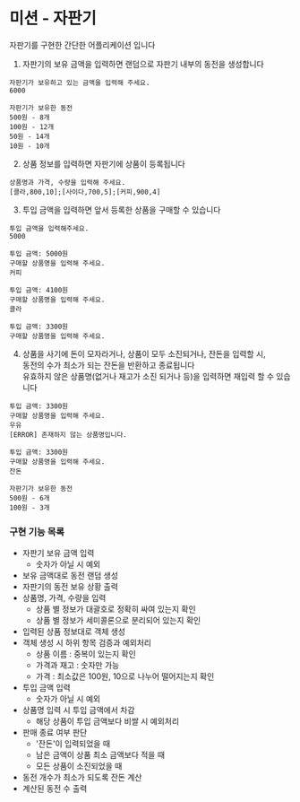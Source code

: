 # 미션 - 자판기

자판기를 구현한 간단한 어플리케이션 입니다  
1. 자판기의 보유 금액을 입력하면 랜덤으로 자판기 내부의 동전을 생성합니다 
```
자판기가 보유하고 있는 금액을 입력해 주세요.
6000

자판기가 보유한 동전
500원 - 8개
100원 - 12개
50원 - 14개
10원 - 10개
```

2. 상품 정보를 입력하면 자판기에 상품이 등록됩니다  
```
상품명과 가격, 수량을 입력해 주세요.
[콜라,800,10];[사이다,700,5];[커피,900,4]
```

3. 투입 금액을 입력하면 앞서 등록한 상품을 구매할 수 있습니다  
```
투입 금액을 입력해주세요.
5000

투입 금액: 5000원
구매할 상품명을 입력해 주세요.
커피

투입 금액: 4100원
구매할 상품명을 입력해 주세요.
콜라

투입 금액: 3300원
구매할 상품명을 입력해 주세요.
```

4. 상품을 사기에 돈이 모자라거나, 상품이 모두 소진되거나, 잔돈을 입력할 시,  
동전의 수가 최소가 되는 잔돈을 반환하고 종료됩니다  
유효하지 않은 상품명(없거나 재고가 소진 되거나 등)을 입력하면 재입력 할 수 있습니다  
```
투입 금액: 3300원
구매할 상품명을 입력해 주세요.
우유
[ERROR] 존재하지 않는 상품명입니다.

투입 금액: 3300원
구매할 상품명을 입력해 주세요.
잔돈

자판기가 보유한 동전
500원 - 6개
100원 - 3개
```

### 구현 기능 목록  

- 자판기 보유 금액 입력
  - 숫자가 아닐 시 예외  
- 보유 금액대로 동전 랜덤 생성
- 자판기의 동전 보유 상황 출력
- 상품명, 가격, 수량을 입력  
  - 상품 별 정보가 대괄호로 정확히 싸여 있는지 확인  
  - 상품 별 정보가 세미콜론으로 분리되어 있는지 확인     
- 입력된 상품 정보대로 객체 생성  
- 객체 생성 시 하위 항목 검증과 예외처리  
  - 상품 이름 : 중복이 있는지 확인      
  - 가격과 재고 : 숫자만 가능      
  - 가격 : 최소값은 100원, 10으로 나누어 떨어지는지 확인   
- 투입 금액 입력  
  - 숫자가 아닐 시 예외  
- 상품명 입력 시 투입 금액에서 차감  
  - 해당 상품이 투입 금액보다 비쌀 시 예외처리  
- 판매 종료 여부 판단  
  - '잔돈'이 입력되었을 때  
  - 남은 금액이 상품 최소 금액보다 적을 때  
  - 모든 상품이 소진되었을 때  
- 동전 개수가 최소가 되도록 잔돈 계산  
- 계산된 동전 수 출력  
